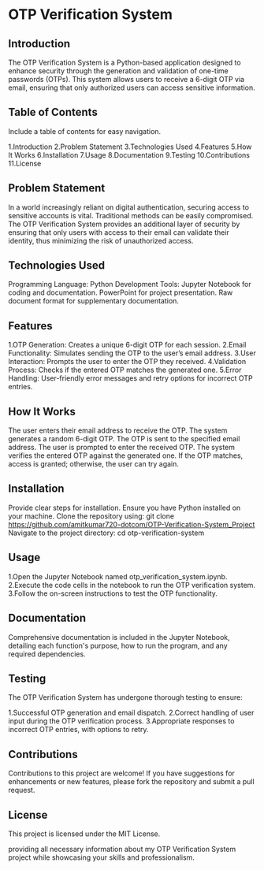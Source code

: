# OTP Verification System

## Introduction
 The OTP Verification System is a Python-based application designed to enhance security through the generation and validation of one-time passwords (OTPs). This system allows users to receive a 6-digit OTP via email, ensuring that only authorized users can access sensitive information.
 

## Table of Contents
Include a table of contents for easy navigation.

1.Introduction
2.Problem Statement
3.Technologies Used
4.Features
5.How It Works
6.Installation
7.Usage
8.Documentation
9.Testing
10.Contributions
11.License



 ## Problem Statement
In a world increasingly reliant on digital authentication, securing access to sensitive accounts is vital. Traditional methods can be easily compromised. The OTP Verification System provides an additional layer of security by ensuring that only users with access to their email can validate their identity, thus minimizing the risk of unauthorized access.

## Technologies Used
Programming Language: Python
Development Tools:
Jupyter Notebook for coding and documentation.
PowerPoint for project presentation.
Raw document format for supplementary documentation.

## Features
1.OTP Generation: Creates a unique 6-digit OTP for each session.
2.Email Functionality: Simulates sending the OTP to the user’s email address.
3.User Interaction: Prompts the user to enter the OTP they received.
4.Validation Process: Checks if the entered OTP matches the generated one.
5.Error Handling: User-friendly error messages and retry options for incorrect OTP entries.

## How It Works

The user enters their email address to receive the OTP.
The system generates a random 6-digit OTP.
The OTP is sent to the specified email address.
The user is prompted to enter the received OTP.
The system verifies the entered OTP against the generated one.
If the OTP matches, access is granted; otherwise, the user can try again.

## Installation
Provide clear steps for installation.
Ensure you have Python installed on your machine.
Clone the repository using:
git clone https://github.com/amitkumar720-dotcom/OTP-Verification-System_Project
Navigate to the project directory:
cd otp-verification-system

## Usage
1.Open the Jupyter Notebook named otp_verification_system.ipynb.
2.Execute the code cells in the notebook to run the OTP verification system.
3.Follow the on-screen instructions to test the OTP functionality.

## Documentation
Comprehensive documentation is included in the Jupyter Notebook, detailing each function's purpose, how to run the program, and any required dependencies.

## Testing
The OTP Verification System has undergone thorough testing to ensure:

1.Successful OTP generation and email dispatch.
2.Correct handling of user input during the OTP verification process.
3.Appropriate responses to incorrect OTP entries, with options to retry.

## Contributions
Contributions to this project are welcome! If you have suggestions for enhancements or new features, please fork the repository and submit a pull request.

## License
This project is licensed under the MIT License.

providing all necessary information about my  OTP Verification System project while showcasing your skills and professionalism. 
